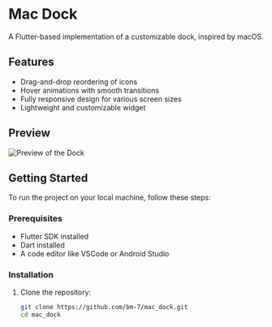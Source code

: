 # Mac Dock

A Flutter-based implementation of a customizable dock, inspired by macOS.

## Features
- Drag-and-drop reordering of icons
- Hover animations with smooth transitions
- Fully responsive design for various screen sizes
- Lightweight and customizable widget

## Preview
![Preview of the Dock](link-to-your-screenshot-or-gif)

## Getting Started

To run the project on your local machine, follow these steps:

### Prerequisites
- Flutter SDK installed
- Dart installed
- A code editor like VSCode or Android Studio

### Installation
1. Clone the repository:
   ```bash
   git clone https://github.com/bm-7/mac_dock.git
   cd mac_dock
